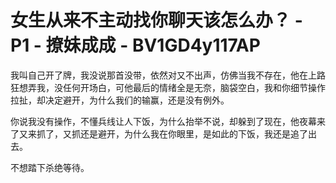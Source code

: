 # 女生从来不主动找你聊天该怎么办？ - P1 - 撩妹成成 - BV1GD4y117AP

我叫自己开了牌，我没说那首没带，依然对又不出声，仿佛当我不存在，他在上路狂想弄我，没任何开场白，可他最后的情绪全是无奈，脑袋空白，我和你细节操作拉扯，却决定避开，为什么我们的输赢，还是没有例外。

你说我没有操作，不懂兵线让人下饭，为什么抬举不说，却躲到了现在，他夜幕来了又来抓了，又抓还是避开，为什么我在你眼里，是如此的下饭，我还是追了出去。

不想踏下杀绝等待。